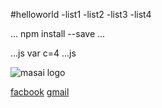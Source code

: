 #helloworld
-list1
-list2
-list3
-list4

...
npm install --save
...

...js
var c=4
...js

![masai logo](https/localhost/:2345)

[facbook]("http://facbook.org")
[gmail]("https://github.com/)


